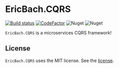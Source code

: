 # EricBach.CQRS

[![Build status](https://ci.appveyor.com/api/projects/status/1d0ch493olbfmkm2?svg=true)](https://ci.appveyor.com/project/eric-bach/ericbach-cqrs)
[![CodeFactor](https://www.codefactor.io/repository/github/eric-bach/ericbach.cqrs/badge)](https://www.codefactor.io/repository/github/eric-bach/ericbach.cqrs)
![Nuget](https://img.shields.io/nuget/v/EricBach.CQRS)
![Nuget](https://img.shields.io/nuget/dt/EricBach.CQRS)

`EricBach.CQRS` is a microservices CQRS framework!

## License

`EricBach.CQRS` uses the MIT license. See the [license](https://github.com/eric-bach/EricBach.CQRS/blob/master/LICENSE).
